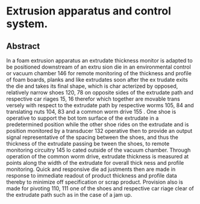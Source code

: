 # Extrusion apparatus and control system.

## Abstract
In a foam extrusion apparatus an extrudate thickness monitor is adapted to be positioned downstream of an extru sion die in an environmental control or vacuum chamber 146 for remote monitoring of the thickness and profile of foam boards, planks and like extrudates soon after the ex trudate exits the die and takes its final shape, which is char acterized by opposed, relatively narrow shoes 120, 78 on opposite sides of the extrudate path and respective car riages 15, 16 therefor which together are movable trans versely with respect to the extrudate path by respective worms 105, 84 and translating nuts 104, 83 and a common worm drive 155 . One shoe is operative to support the bot tom surface of the extrudate in a predetermined position while the other shoe rides on the extrudate and is position monitored by a transducer 132 operative then to provide an output signal representative of the spacing between the shoes, and thus the thickness of the extrudate passing be tween the shoes, to remote monitoring circuitry 145 lo cated outside of the vacuum chamber. Through operation of the common worm drive, extrudate thickness is measured at points along the width of the extrudate for overall thick ness and profile monitoring. Quick and responsive die ad justments then are made in response to immediate readout of product thickness and profile data thereby to minimize off specification or scrap product. Provision also is made for pivoting 110, 111 one of the shoes and respective car riage clear of the extrudate path such as in the case of a jam up.